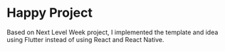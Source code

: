 # Happy Project
 Based on Next Level Week project, I implemented the template and idea using Flutter instead of using React and React Native.
